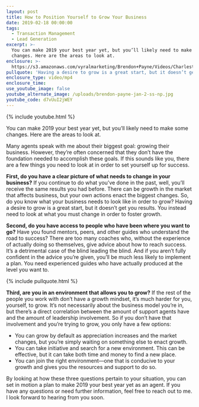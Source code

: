 ```yaml
---
layout: post
title: How to Position Yourself to Grow Your Business
date: 2019-02-18 00:00:00
tags:
  - Transaction Management
  - Lead Generation
excerpt: >-
  You can make 2019 your best year yet, but you’ll likely need to make some
  changes. Here are the areas to look at.
enclosure: >-
  https://s3.amazonaws.com/vyralmarketing/Brendon+Payne/Videos/Charleston+Expert+Advisors+-+How+to+Position+Yourself+to+Grow+Your+Business.mp4
pullquote: 'Having a desire to grow is a great start, but it doesn’t get you results.'
enclosure_type: video/mp4
enclosure_time:
use_youtube_image: false
youtube_alternate_image: /uploads/brendon-payne-jan-2-ss-np.jpg
youtube_code: d7vUuI2jWEY
---
```


{% include youtube.html %}

You can make 2019 your best year yet, but you’ll likely need to make some changes. Here are the areas to look at.

Many agents speak with me about their biggest goal: growing their business. However, they’re often concerned that they don’t have the foundation needed to accomplish these goals. If this sounds like you, there are a few things you need to look at in order to set yourself up for success.

**First, do you have a clear picture of what needs to change in your business?** If you continue to do what you’ve done in the past, well, you’ll receive the same results you had before. There can be growth in the market that affects business, but your own actions enact the biggest changes. So, do you know what your business needs to look like in order to grow? Having a desire to grow is a great start, but it doesn’t get you results. You instead need to look at what you must change in order to foster growth.

**Second, do you have access to people who have been where you want to go?** Have you found mentors, peers, and other guides who understand the road to success? There are too many coaches who, without the experience of actually doing so themselves, give advice about how to reach success. It’s a detrimental case of the blind leading the blind. And if you aren’t fully confident in the advice you’re given, you’ll be much less likely to implement a plan. You need experienced guides who have actually produced at the level you want to.

{% include pullquote.html %}

**Third, are you in an environment that allows you to grow?** If the rest of the people you work with don’t have a growth mindset, it’s much harder for you, yourself, to grow. It’s not necessarily about the business model you’re in, but there’s a direct correlation between the amount of support agents have and the amount of leadership involvement. So if you don’t have that involvement and you’re trying to grow, you only have a few options:

* You can grow by default as appreciation increases and the market changes, but you’re simply waiting on something else to enact growth.
* You can take initiative and search for a new environment. This can be effective, but it can take both time and money to find a new place.
* You can join the right environment—one that is conducive to your growth and gives you the resources and support to do so.

By looking at how these three questions pertain to your situation, you can set in motion a plan to make 2019 your best year yet as an agent. If you have any questions or need further information, feel free to reach out to me. I look forward to hearing from you soon.